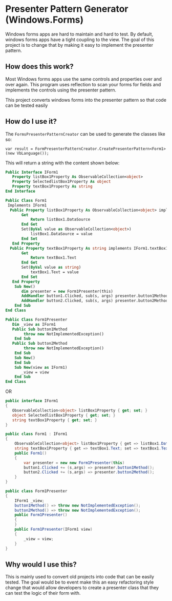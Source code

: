 ﻿# Presenter Pattern Generator (Windows.Forms)

Windows forms apps are hard to maintain and hard to test.  By default, windows forms apps have a tight coupling to the view.  The goal of this project is to change that by making it easy to implement the presenter pattern.

## How does this work?

Most Windows forms apps use the same controls and properties over and over again.  This program uses reflection to scan your forms for fields and implements the controls using the presenter pattern.  


This project converts windows forms into the presenter pattern so that code can be tested easily

## How do I use it?

The ```FormsPresenterPatternCreator``` can be used to generate the classes like so:

```var result = FormPresenterPatternCreator.CreatePresenterPattern<Form1>(new VbLanguage());```

This will return a string with the content shown below:

```vb
Public Interface IForm1
   Property listBox1Property As ObservableCollection<object>
   Property SelectedlistBox1Property As object
   Property textBox1Property As string
End Interface

Public Class Form1
 Implements IForm1
  Public Property listBox1Property As ObservableCollection<object> implements IForm1.listBox1Property
       Get
           Return listBox1.DataSource
       End Get
       Set(ByVal value as ObservableCollection<object>)
           listBox1.DataSource = value
       End Set
   End Property
  Public Property textBox1Property As string implements IForm1.textBox1Property
       Get
           Return textBox1.Text
       End Get
       Set(ByVal value as string)
           textBox1.Text = value
       End Set
   End Property
    Sub New()
       dim presenter = new Form1Presenter(this)
       AddHandler button1.Clicked, sub(s, args) presenter.button1Method()
       AddHandler button2.Clicked, sub(s, args) presenter.button2Method()
    End Sub
End Class

Public Class Form1Presenter
   Dim _view as IForm1
   Public Sub button1Method
        throw new NotImplementedException()
    End Sub
   Public Sub button2Method
        throw new NotImplementedException()
    End Sub
    Sub New()
    End Sub
    Sub New(view as IForm1)
       _view = view
    End Sub
End Class
```
OR
```csharp
public interface IForm1
{
   ObservableCollection<object> listBox1Property { get; set; }
   object SelectedlistBox1Property { get; set; }
   string textBox1Property { get; set; }
}

public class Form1 : IForm1
{
    ObservableCollection<object> listBox1Property { get => listBox1.DataSource; set => listBox1.DataSource = value; }
    string textBox1Property { get => textBox1.Text; set => textBox1.Text = value; }
    public Form1()
    {
        var presenter = new new Form1Presenter(this)
        button1.Clicked += (s,args) => presenter.button1Method();
        button2.Clicked += (s,args) => presenter.button2Method();
    }
}

public class Form1Presenter
{
    IForm1 _view;
    button1Method() => throw new NotImplementedException();
    button2Method() => throw new NotImplementedException();
    public Form1Presenter()
    {
    }
    public Form1Presenter(IForm1 view)
    {
        _view = view;
    }
}
```

## Why would I use this?

This is mainly used to convert old projects into code that can be easily tested.  The goal would be to event make this an easy refactoring style change that would allow developers to create a presenter class that they can test the logic of their form with.